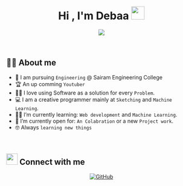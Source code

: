 <h1 align="center">Hi , I'm Debaa <img src="https://media.giphy.com/media/hvRJCLFzcasrR4ia7z/giphy.gif" width="35"></h1>
<p align="center">
  <a href="https://github.com/DenverCoder1/readme-typing-svg"><img src="https://readme-typing-svg.herokuapp.com?lines=Computer+enthusiast;Programmer;Youtuber;Always%20learning%20new&center=true&width=500&height=50"></a>
</p>

<br>

## :sassy_man: About me

- :school: I am pursuing `Engineering` @ Sairam Engineering College
- :trophy: An up comming `Youtuber`
- :technologist: I love using Software as a solution for every `Problem`.
- :computer: I am a creative programmer mainly at `Sketching` and `Machine Learning`.
- :student: I’m currently learning: `Web development` and `Machine Learning`.
- :thinking: I’m currently open for: `An Colabration` or a new `Project work`.
- :nerd_face: Always `learning new things`

<br>

## <img src="https://media.giphy.com/media/iY8CRBdQXODJSCERIr/giphy.gif" width="30px"> Connect with me

<p align="center">
	<a href="https://github.com/DebaaMandal" target="blank"><img src="https://img.shields.io/badge/github-%23181717.svg?style=plastic&logo=github&logoColor=white" alt="GitHub"/></a>
</p>
